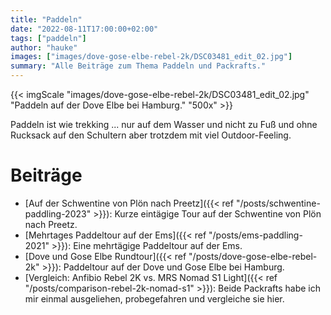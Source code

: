```yaml
---
title: "Paddeln"
date: "2022-08-11T17:00:00+02:00"
tags: ["paddeln"]
author: "hauke"
images: ["images/dove-gose-elbe-rebel-2k/DSC03481_edit_02.jpg"]
summary: "Alle Beiträge zum Thema Paddeln und Packrafts."
---
```


{{< imgScale "images/dove-gose-elbe-rebel-2k/DSC03481_edit_02.jpg" "Paddeln auf der Dove Elbe bei Hamburg." "500x" >}}

Paddeln ist wie trekking ... nur auf dem Wasser und nicht zu Fuß und ohne Rucksack auf den Schultern aber trotzdem mit viel Outdoor-Feeling.

# Beiträge

* [Auf der Schwentine von Plön nach Preetz]({{< ref "/posts/schwentine-paddling-2023" >}}): Kurze eintägige Tour auf der Schwentine von Plön nach Preetz.
* [Mehrtages Paddeltour auf der Ems]({{< ref "/posts/ems-paddling-2021" >}}): Eine mehrtägige Paddeltour auf der Ems.
* [Dove und Gose Elbe Rundtour]({{< ref "/posts/dove-gose-elbe-rebel-2k" >}}): Paddeltour auf der Dove und Gose Elbe bei Hamburg.
* [Vergleich: Anfibio Rebel 2K vs. MRS Nomad S1 Light]({{< ref "/posts/comparison-rebel-2k-nomad-s1" >}}): Beide Packrafts habe ich mir einmal ausgeliehen, probegefahren und vergleiche sie hier.
